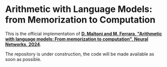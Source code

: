 # Arithmetic with Language Models: from Memorization to Computation

This is the official implementation of **[D. Maltoni and M. Ferrara, \"Arithmetic with language models: From memorization to computation\", Neural Networks, 2024](https://www.sciencedirect.com/science/article/pii/S089360802400474X)**.

The repository is under construction, the code will be made available as soon as possible.
